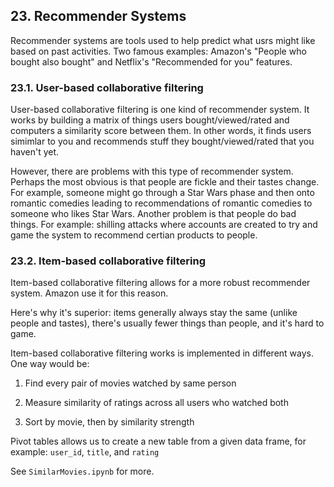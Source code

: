 ## 23. Recommender Systems

Recommender systems are tools used to help predict what usrs might like based on past activities. Two famous examples: Amazon's "People who bought also bought" and Netflix's "Recommended for you" features.

### 23.1. User-based collaborative filtering

User-based collaborative filtering is one kind of recommender system. It works by building a matrix of things users bought/viewed/rated and computers a similarity score between them. In other words, it finds users simimlar to you and recommends stuff they bought/viewed/rated that you haven't yet.

However, there are problems with this type of recommender system. Perhaps the most obvious is that people are fickle and their tastes change. For example, someone might go through a Star Wars phase and then onto romantic comedies leading to recommendations of romantic comedies to someone who likes Star Wars. Another problem is that people do bad things. For example: shilling attacks where accounts are created to try and game the system to recommend certian products to people.

### 23.2. Item-based collaborative filtering

Item-based collaborative filtering allows for a more robust recommender system. Amazon use it for this reason.

Here's why it's superior: items generally always stay the same (unlike people and tastes), there's usually fewer things than people, and it's hard to game.

Item-based collaborative filtering works is implemented in different ways. One way would be:

1. Find every pair of movies watched by same person

2. Measure similarity of ratings across all users who watched both

3. Sort by movie, then by similarity strength

Pivot tables allows us to create a new table from a given data frame, for example: `user_id`, `title`, and `rating`

See `SimilarMovies.ipynb` for more.
